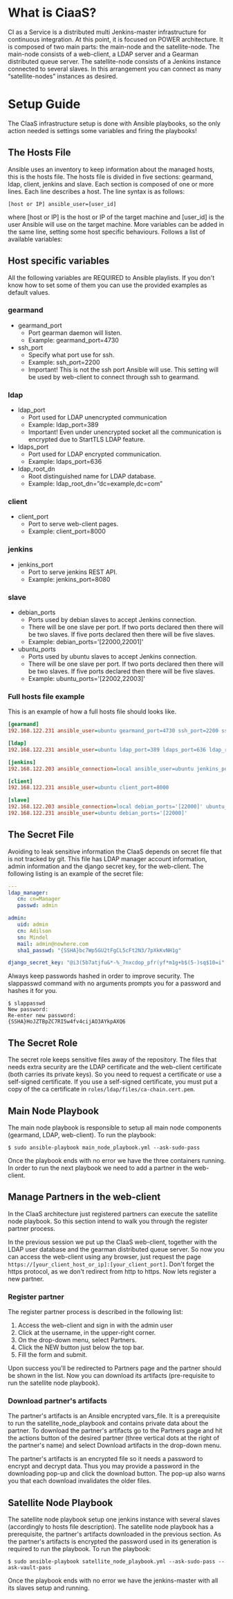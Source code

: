 What is CiaaS?
==============

CI as a Service is a distributed multi Jenkins-master infrastructure for
continuous integration. At this point, it is focused on POWER architecture.
It is composed of two main parts: the main-node and the satellite-node. The
main-node consists of a web-client, a LDAP server and a Gearman distributed
queue server. The satellite-node consists of a Jenkins instance connected to
several slaves. In this arrangement you can connect as many “satellite-nodes”
instances as desired.

Setup Guide
===========

The CIaaS infrastructure setup is done with Ansible playbooks, so the only
action needed is settings some variables and firing the playbooks!

The Hosts File
--------------

Ansible uses an inventory to keep information about the managed hosts, this is
the hosts file. The hosts file is divided in five sections: gearmand, ldap,
client, jenkins and slave. Each section is composed of one or more lines. Each
line describes a host. The line syntax is as follows:

```
[host or IP] ansible_user=[user_id]
```

where [host or IP] is the host or IP of the target machine and [user_id] is the
user Ansible will use on the target machine. More variables can be added in the
same line, setting some host specific behaviours. Follows a list of available
variables:

Host specific variables
-----------------------

All the following variables are REQUIRED to Ansible playlists. If you don't
know how to set some of them you can use the provided examples as default
values.

### gearmand
* gearmand_port
  * Port gearman daemon will listen.
  * Example: gearmand_port=4730
* ssh_port
  * Specify what port use for ssh.
  * Example: ssh_port=2200
  * Important! This is not the ssh port Ansible will use. This setting will be used by web-client to connect through ssh to gearmand.

### ldap
* ldap_port
  * Port used for LDAP unencrypted communication
  * Example: ldap_port=389
  * Important! Even under unencrypted socket all the communication is encrypted due to StartTLS LDAP feature.
* ldaps_port
  * Port used for LDAP encrypted communication.
  * Example: ldaps_port=636
* ldap_root_dn
  * Root distinguished name for LDAP database.
  * Example: ldap_root_dn=”dc=example,dc=com”

### client
* client_port
  * Port to serve web-client pages.
  * Example: client_port=8000

### jenkins
* jenkins_port
  * Port to serve jenkins REST API.
  * Example: jenkins_port=8080

### slave
* debian_ports
  * Ports used by debian slaves to accept Jenkins connection.
  * There will be one slave per port. If two ports declared then there will be two slaves. If five ports declared then there will be five slaves.
  * Example: debian_ports='[22000,22001]'
* ubuntu_ports
  * Ports used by ubuntu slaves to accept Jenkins connection.
  * There will be one slave per port. If two ports declared then there will be two slaves. If five ports declared then there will be five slaves.
  * Example: ubuntu_ports='[22002,22003]'

### Full hosts file example
This is an example of how a full hosts file should looks like.
```ini
[gearmand]
192.168.122.231 ansible_user=ubuntu gearmand_port=4730 ssh_port=2200 ssh_user=client

[ldap]
192.168.122.231 ansible_user=ubuntu ldap_port=389 ldaps_port=636 ldap_root_dn="dc=example,dc=com" ca_domain="example.com"

[jenkins]
192.168.122.203 ansible_connection=local ansible_user=ubuntu jenkins_port=8080

[client]
192.168.122.231 ansible_user=ubuntu client_port=8000

[slave]
192.168.122.203 ansible_connection=local debian_ports='[22000]' ubuntu_ports='[22001,22002]'
192.168.122.231 ansible_user=ubuntu debian_ports='[22000]'
```

The Secret File
---------------
Avoiding to leak sensitive information the CIaaS depends on secret file that is
not tracked by git. This file has LDAP manager account information, admin
information and the django secret key, for the web-client.
The following listing is an example of the secret file:

```yaml
---
ldap_manager:
   cn: cn=Manager
   passwd: admin

admin:
   uid: admin
   cn: Adilson
   sn: Mindel
   mail: admin@nowhere.com
   sha1_passwd: "{SSHA}bc7Wp5GU2tFgCL5cFt2N3/7pXkKvNH1g"

django_secret_key: "@i3(5b7atjfu&*-%_7nxcdop_pfr(yf*m1g+b$(5-)sq$10=i"
```

Always keep passwords hashed in order to improve security. The slappasswd
command with no arguments prompts you for a password and hashes it for you.

```
$ slappasswd
New password:
Re-enter new password:
{SSHA}HoJZTBpZC7RI5w4fv4cijAO3AYkpAXQ6
```

The Secret Role
---------------
The secret role keeps sensitive files away of the repository. The files that
needs extra security are the LDAP certificate and the web-client certificate
(both carries its private keys). So you need to request a certificate or use a
self-signed certificate. If you use a self-signed certificate, you must put a
copy of the ca certificate in ```roles/ldap/files/ca-chain.cert.pem```.

Main Node Playbook
------------------
The main node playbook is responsible to setup all main node components
(gearmand, LDAP, web-client). To run the playbook:

```
$ sudo ansible-playbook main_node_playbook.yml --ask-sudo-pass
```

Once the playbook ends with no error we have the three containers running. In
order to run the next playbook we need to add a partner in the web-client.

Manage Partners in the web-client
---------------------------------

In the CIaaS architecture just registered partners can execute the satellite
node playbook. So this section intend to walk you through the register partner
process.

In the previous session we put up the CIaaS web-client, together with the LDAP
user database and the gearman distributed queue server. So now you can access
the web-client using any browser, just request the page
```https://[your_client_host_or_ip]:[your_client_port]```. Don't forget the
https protocol, as we don't redirect from http to https. Now lets register a
new partner.

### Register partner

The register partner process is described in the following list:

1. Access the web-client and sign in with the admin user
2. Click at the username, in the upper-right corner.
3. On the drop-down menu, select Partners.
4. Click the NEW button just below the top bar.
5. Fill the form and submit.

Upon success you'll be redirected to Partners page and the partner should be
shown in the list. Now you can download its artifacts (pre-requisite to run the
satellite node playbook).

### Download partner's artifacts
The partner's artifacts is an Ansible encrypted vars_file. It is a prerequisite
to run the satellite_node_playbook and contains private data about the partner.
To download the partner's artifacts go to the Partners page and hit the actions
button of the desired partner (three vertical dots at the right of the partner's
name) and select Download artifacts in the drop-down menu.

The partner's artifacts is an encrypted file so it needs a password to encrypt
and decrypt data. Thus you may provide a password in the downloading pop-up and
click the download button. The pop-up also warns you that each download
invalidates the older files.

Satellite Node Playbook
-----------------------

The satellite node playbook setup one jenkins instance with several slaves
(accordingly to hosts file description). The satellite node playbook has a
prerequisite, the partner's artifacts downloaded in the previous section. As
the partner's artifacts is encrypted the password used in its generation is
required to run the playbook. To run the playbook:

```
$ sudo ansible-playbook satellite_node_playbook.yml --ask-sudo-pass --ask-vault-pass
```

Once the playbook ends with no error we have the jenkins-master with all its
slaves setup and running.
